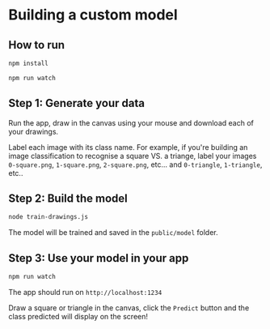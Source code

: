 # Building a custom model

## How to run

```bash
npm install
```

```bash
npm run watch
```

## Step 1: Generate your data

Run the app, draw in the canvas using your mouse and download each of your drawings.

Label each image with its class name. For example, if you're building an image classification to recognise a square VS. a triange, label your images `0-square.png`, `1-square.png`, `2-square.png`, etc... and `0-triangle`, `1-triangle`, etc..

## Step 2: Build the model

```bash
node train-drawings.js
```

The model will be trained and saved in the `public/model` folder.

## Step 3: Use your model in your app

```bash
npm run watch
```

The app should run on `http://localhost:1234`

Draw a square or triangle in the canvas, click the `Predict` button and the class predicted will display on the screen!
